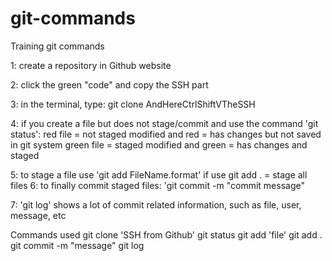 # git-commands

Training git commands

1: create a repository in Github website

2: click the green "code" and copy the SSH part

3: in the terminal, type: git clone AndHereCtrlShiftVTheSSH

4: if you create a file but does not stage/commit and use the command 'git status':
red file = not staged
modified and red = has changes but not saved in git system
green file = staged
modified and green = has changes and staged

5: to stage a file use 'git add FileName.format'
if use git add . = stage all files
6: to finally commit staged files: 'git commit -m "commit message"

7: 'git log' shows a lot of commit related information, such as file, user, message, etc

Commands used
git clone 'SSH from Github'
git status
git add 'file'
git add .
git commit -m "message"
git log
